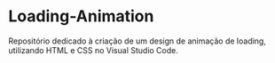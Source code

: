 # Loading-Animation
Repositório dedicado à criação de um design de animação de loading, utilizando HTML e CSS no Visual Studio Code.
